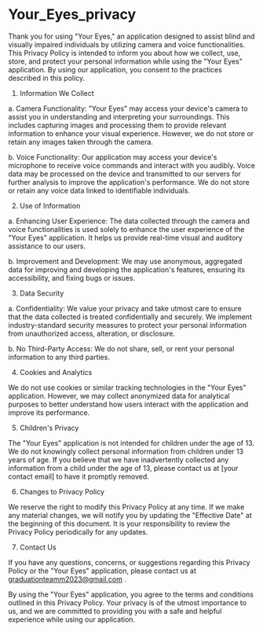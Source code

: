 # Your_Eyes_privacy

Thank you for using "Your Eyes," an application designed to assist blind and visually impaired individuals by utilizing camera and voice functionalities. This Privacy Policy is intended to inform you about how we collect, use, store, and protect your personal information while using the "Your Eyes" application. By using our application, you consent to the practices described in this policy.

1. Information We Collect

a. Camera Functionality: "Your Eyes" may access your device's camera to assist you in understanding and interpreting your surroundings. This includes capturing images and processing them to provide relevant information to enhance your visual experience. However, we do not store or retain any images taken through the camera.

b. Voice Functionality: Our application may access your device's microphone to receive voice commands and interact with you audibly. Voice data may be processed on the device and transmitted to our servers for further analysis to improve the application's performance. We do not store or retain any voice data linked to identifiable individuals.

2. Use of Information

a. Enhancing User Experience: The data collected through the camera and voice functionalities is used solely to enhance the user experience of the "Your Eyes" application. It helps us provide real-time visual and auditory assistance to our users.

b. Improvement and Development: We may use anonymous, aggregated data for improving and developing the application's features, ensuring its accessibility, and fixing bugs or issues.

3. Data Security

a. Confidentiality: We value your privacy and take utmost care to ensure that the data collected is treated confidentially and securely. We implement industry-standard security measures to protect your personal information from unauthorized access, alteration, or disclosure.

b. No Third-Party Access: We do not share, sell, or rent your personal information to any third parties.

4. Cookies and Analytics

We do not use cookies or similar tracking technologies in the "Your Eyes" application. However, we may collect anonymized data for analytical purposes to better understand how users interact with the application and improve its performance.

5. Children's Privacy

The "Your Eyes" application is not intended for children under the age of 13. We do not knowingly collect personal information from children under 13 years of age. If you believe that we have inadvertently collected any information from a child under the age of 13, please contact us at [your contact email] to have it promptly removed.

6. Changes to Privacy Policy

We reserve the right to modify this Privacy Policy at any time. If we make any material changes, we will notify you by updating the "Effective Date" at the beginning of this document. It is your responsibility to review the Privacy Policy periodically for any updates.

7. Contact Us

If you have any questions, concerns, or suggestions regarding this Privacy Policy or the "Your Eyes" application, please contact us at graduationteamm2023@gmail.com .

By using the "Your Eyes" application, you agree to the terms and conditions outlined in this Privacy Policy. Your privacy is of the utmost importance to us, and we are committed to providing you with a safe and helpful experience while using our application.

